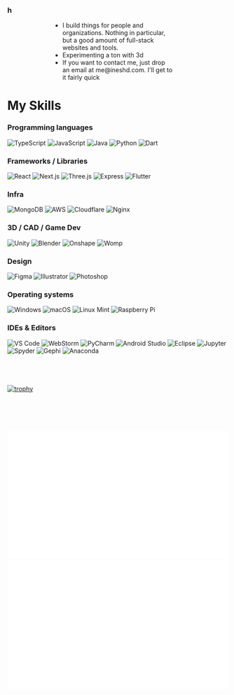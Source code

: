 <br>

### h
<ul style="padding-left: 25%; padding-right: 25%;">
 <li>I build things for people and organizations. Nothing in particular, but a good amount of full-stack websites and tools. 
 <li>Experimenting a ton with 3d
 <li>If you want to contact me, just drop an email at me@ineshd.com. I'll get to it fairly quick
</ul>


# My Skills

### Programming languages
![TypeScript](https://img.shields.io/badge/TypeScript-3178C6?logo=typescript&logoColor=white&style=for-the-badge)
![JavaScript](https://img.shields.io/badge/JavaScript-F7DF1E?logo=javascript&logoColor=black&style=for-the-badge)
![Java](https://img.shields.io/badge/Java-007396?logo=java&logoColor=white&style=for-the-badge)
![Python](https://img.shields.io/badge/Python-3776AB?logo=python&logoColor=white&style=for-the-badge)
![Dart](https://img.shields.io/badge/Dart-0175C2?logo=dart&logoColor=white&style=for-the-badge)

### Frameworks / Libraries
![React](https://img.shields.io/badge/React-61DAFB?logo=react&logoColor=black&style=for-the-badge)
![Next.js](https://img.shields.io/badge/Next.js-000000?logo=next.js&logoColor=white&style=for-the-badge)
![Three.js](https://img.shields.io/badge/Three.js-000000?logo=three.js&logoColor=049ef4&style=for-the-badge)
![Express](https://img.shields.io/badge/Express-000000?logo=express&logoColor=white&style=for-the-badge)
![Flutter](https://img.shields.io/badge/Flutter-02569B?logo=flutter&logoColor=white&style=for-the-badge)

### Infra
![MongoDB](https://img.shields.io/badge/MongoDB-47A248?logo=mongodb&logoColor=white&style=for-the-badge)
![AWS](https://img.shields.io/badge/AWS-232F3E?logo=amazonwebservices&logoColor=white&style=for-the-badge)
![Cloudflare](https://img.shields.io/badge/Cloudflare-F38020?logo=cloudflare&logoColor=white&style=for-the-badge)
![Nginx](https://img.shields.io/badge/Nginx-009639?logo=nginx&logoColor=white&style=for-the-badge)

### 3D / CAD / Game Dev
![Unity](https://img.shields.io/badge/Unity-000000?logo=unity&logoColor=white&style=for-the-badge)
![Blender](https://img.shields.io/badge/Blender-F5792A?logo=blender&logoColor=white&style=for-the-badge)
![Onshape](https://img.shields.io/badge/Onshape-0F6CBD?style=for-the-badge)
![Womp](https://img.shields.io/badge/Womp-5247e2?style=for-the-badge)

### Design
![Figma](https://img.shields.io/badge/Figma-F24E1E?logo=figma&logoColor=white&style=for-the-badge)
![Illustrator](https://img.shields.io/badge/Adobe%20Illustrator-FF9A00?logo=adobeillustrator&logoColor=white&style=for-the-badge)
![Photoshop](https://img.shields.io/badge/Photoshop-31A8FF?logo=adobephotoshop&logoColor=white&style=for-the-badge)

### Operating systems
![Windows](https://img.shields.io/badge/Windows-0078D6?logo=windows&logoColor=white&style=for-the-badge)
![macOS](https://img.shields.io/badge/macOS-ffffff?logo=apple&logoColor=black&style=for-the-badge)
![Linux Mint](https://img.shields.io/badge/Linux%20Mint-87CF3E?logo=linuxmint&logoColor=white&style=for-the-badge)
![Raspberry Pi](https://img.shields.io/badge/Raspberry%20Pi-A22846?logo=raspberrypi&logoColor=white&style=for-the-badge)

### IDEs & Editors
![VS Code](https://img.shields.io/badge/VS%20Code-007ACC?logo=visualstudiocode&logoColor=white&style=for-the-badge)
![WebStorm](https://img.shields.io/badge/WebStorm-0887ff?logo=webstorm&style=for-the-badge)
![PyCharm](https://img.shields.io/badge/PyCharm-13ad6e?logo=pycharm&style=for-the-badge)
![Android Studio](https://img.shields.io/badge/Android%20Studio-3DDC84?logo=androidstudio&logoColor=white&style=for-the-badge)
![Eclipse](https://img.shields.io/badge/Eclipse-2C2255?logo=eclipseide&logoColor=white&style=for-the-badge)
![Jupyter](https://img.shields.io/badge/Jupyter-F37626?logo=jupyter&logoColor=white&style=for-the-badge)
![Spyder](https://img.shields.io/badge/Spyder-FF0000?logo=spyderide&logoColor=white&style=for-the-badge)
![Gephi](https://img.shields.io/badge/Gephi-2C3E50?logo=gephi&logoColor=white&style=for-the-badge)
![Anaconda](https://img.shields.io/badge/Anaconda-44A833?logo=anaconda&logoColor=white&style=for-the-badge)

# 
<br>

[![trophy](https://github-profile-trophy.vercel.app/?username=somebody4545&theme=onedark)](https://github.com/ryo-ma/github-profile-trophy)
<br>
<br><h1></h1>
<br>
<p align="center">
  <img src="https://raw.githubusercontent.com/somebody4545/github-stats-new/master/generated/overview.svg#gh-dark-mode-only" alt="My Github Stats"/>
  <img src="https://raw.githubusercontent.com/somebody4545/github-stats-new/master/generated/languages.svg#gh-dark-mode-only" alt="My Github Stats"/>
</p>
<h1></h1>

